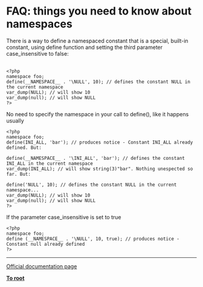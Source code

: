 # FAQ: things you need to know about namespaces



There is a way to define a namespaced constant that is a special, built-in constant, using define function and setting the third parameter case_insensitive to false:<br><br>

```
<?php
namespace foo;
define(__NAMESPACE__ . '\NULL', 10); // defines the constant NULL in the current namespace
var_dump(NULL); // will show 10
var_dump(null); // will show NULL
?>
```


  No need to specify the namespace in your call to define(), like it happens usually


```
<?php
namespace foo;
define(INI_ALL, 'bar'); // produces notice - Constant INI_ALL already defined. But:

define(__NAMESPACE__ . '\INI_ALL', 'bar'); // defines the constant INI_ALL in the current namespace
var_dump(INI_ALL); // will show string(3)"bar". Nothing unespected so far. But:

define('NULL', 10); // defines the constant NULL in the current namespace...
var_dump(NULL); // will show 10
var_dump(null); // will show NULL
?>
```


  If the parameter case_insensitive is set to true


```
<?php
namespace foo;
define (__NAMESPACE__ . '\NULL', 10, true); // produces notice - Constant null already defined
?>
```
  

---

[Official documentation page](https://www.php.net/manual/en/language.namespaces.faq.php)

**[To root](/README.md)**